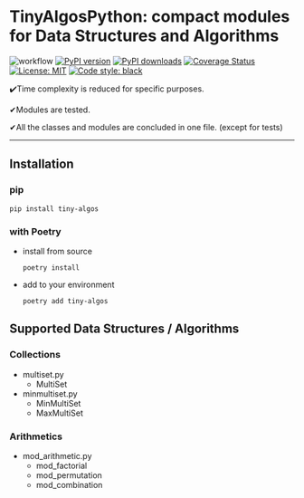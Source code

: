 # TinyAlgosPython: compact modules for Data Structures and Algorithms
![workflow](https://github.com/azriel1rf/tiny_algos_python/actions/workflows/push.yml/badge.svg)
[![PyPI version](https://badge.fury.io/py/tiny-algos.svg)](https://badge.fury.io/py/tiny-algos)
[![PyPI downloads](https://img.shields.io/pypi/dm/tiny-algos)](https://shields.io/category/downloads)
[![Coverage Status](https://coveralls.io/repos/github/azriel1rf/tiny_algos_python/badge.svg?branch=main)](https://coveralls.io/github/azriel1rf/tiny_algos_python?branch=main)
[![License: MIT](https://img.shields.io/badge/License-MIT-yellow.svg)](https://github.com/azriel1rf/tiny_algos_python/blob/main/LICENSE.md)
[![Code style: black](https://img.shields.io/badge/code%20style-black-000000.svg)](https://github.com/psf/black)

✔️Time complexity is reduced for specific purposes.

✔Modules are tested.

✔All the classes and modules are concluded in one file. (except for tests)

---
## Installation
### pip
```shell
pip install tiny-algos
```
### with Poetry
- install from source
    ```shell
    poetry install
    ```
- add to your environment
    ```shell
    poetry add tiny-algos
    ```
## Supported Data Structures / Algorithms
### Collections
- multiset.py
    - MultiSet
- minmultiset.py
    - MinMultiSet
    - MaxMultiSet
### Arithmetics
- mod_arithmetic.py
    - mod_factorial
    - mod_permutation
    - mod_combination
